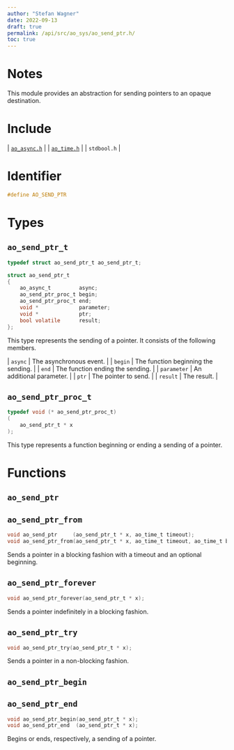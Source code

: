 ```yaml
---
author: "Stefan Wagner"
date: 2022-09-13
draft: true
permalink: /api/src/ao_sys/ao_send_ptr.h/
toc: true
---
```


# Notes

This module provides an abstraction for sending pointers to an opaque destination.

# Include

| [`ao_async.h`](ao_async.h.md) |
| [`ao_time.h`](ao_time.h.md) |
| `stdbool.h` |

# Identifier

```c
#define AO_SEND_PTR
```

# Types

## `ao_send_ptr_t`

```c
typedef struct ao_send_ptr_t ao_send_ptr_t;
```

```c
struct ao_send_ptr_t
{
    ao_async_t         async;
    ao_send_ptr_proc_t begin;
    ao_send_ptr_proc_t end;
    void *             parameter;
    void *             ptr;
    bool volatile      result;
};
```

This type represents the sending of a pointer. It consists of the following members.

| `async` | The asynchronous event. |
| `begin` | The function beginning the sending. |
| `end` | The function ending the sending. |
| `parameter` | An additional parameter. |
| `ptr` | The pointer to send. |
| `result` | The result. |

## `ao_send_ptr_proc_t`

```c
typedef void (* ao_send_ptr_proc_t)
(
    ao_send_ptr_t * x
);
```

This type represents a function beginning or ending a sending of a pointer.

# Functions

## `ao_send_ptr`
## `ao_send_ptr_from`

```c
void ao_send_ptr     (ao_send_ptr_t * x, ao_time_t timeout);
void ao_send_ptr_from(ao_send_ptr_t * x, ao_time_t timeout, ao_time_t beginning);
```

Sends a pointer in a blocking fashion with a timeout and an optional beginning.

## `ao_send_ptr_forever`

```c
void ao_send_ptr_forever(ao_send_ptr_t * x);
```

Sends a pointer indefinitely in a blocking fashion.

## `ao_send_ptr_try`

```c
void ao_send_ptr_try(ao_send_ptr_t * x);
```

Sends a pointer in a non-blocking fashion.

## `ao_send_ptr_begin`
## `ao_send_ptr_end`

```c
void ao_send_ptr_begin(ao_send_ptr_t * x);
void ao_send_ptr_end  (ao_send_ptr_t * x);
```

Begins or ends, respectively, a sending of a pointer.
